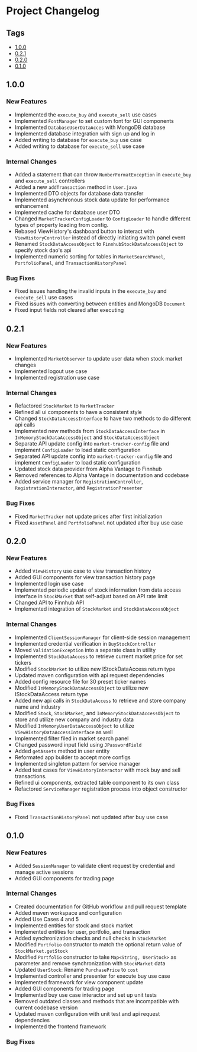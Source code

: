 # Project Changelog

## Tags

- [1.0.0](#1.0.0)
- [0.2.1](#0.2.1)
- [0.2.0](#0.2.0)
- [0.1.0](#0.1.0)

## 1.0.0

### New Features

- Implemented the `execute_buy` and `execute_sell` use cases
- Implemented `FontManager` to set custom font for GUI components
- Implemented `DatabaseUserDataAcces` with MongoDB database
- Implemented database integration with sign up and log in
- Added writing to database for `execute_buy` use case
- Added writing to database for `execute_sell` use case

### Internal Changes

- Added a statement that can throw `NumberFormatException` in `execute_buy` and
  `execute_sell` controllers
- Added a new `addTransaction` method in `User.java`
- Implemented DTO objects for database data transfer
- Implemented asynchronous stock data update for performance enhancement
- Implemented cache for database user DTO
- Changed `MarketTrackerConfigLoader` to `ConfigLoader` to handle different
  types of property loading from config.
- Rebased ViewHistory's dashboard button to interact with
  `ViewHistoryController` instead of directly initiating switch panel event
- Renamed `StockDataAccessObject` to `FinnhubStockDataAccessObject` to specify
  stock dao's api
- Implemented numeric sorting for tables in `MarketSearchPanel`,
  `PortfolioPanel`, and `TransactionHistoryPanel`

### Bug Fixes

- Fixed issues handling the invalid inputs in the `execute_buy` and
  `execute_sell` use cases
- Fixed issues with converting between entities and MongoDB `Document`
- Fixed input fields not cleared after executing

## 0.2.1

### New Features

- Implemented `MarketObserver` to update user data when stock market changes
- Implemented logout use case
- Implemented registration use case

### Internal Changes

- Refactored `StockMarket` to `MarketTracker`
- Refined all ui components to have a consistent style
- Changed `StockDataAccessInterface` to have two methods to do different api
  calls
- Implemented new methods from `StockDataAccessInterface` in
  `InMemoryStockDataAccessObject` and `StockDataAccessObject`
- Separate API update config into `market-tracker-config` file and implement
  `ConfigLoader` to load static configuration
- Separated API update config into `market-tracker-config` file and implement
  `ConfigLoader` to load static configuration
- Updated stock data provider from Alpha Vantage to Finnhub
- Removed references to Alpha Vantage in documentation and codebase
- Added service manager for `RegistrationController`, `RegistrationInteractor`,
  and `RegistrationPresenter`

### Bug Fixes

- Fixed `MarketTracker` not update prices after first initialization
- Fixed `AssetPanel` and `PortfolioPanel` not updated after buy use case

## 0.2.0

### New Features

- Added `ViewHistory` use case to view transaction history
- Added GUI components for view transaction history page
- Implemented login use case
- Implemented periodic update of stock information from data access interface in
  `StockMarket` that self-adjust based on API rate limit
- Changed API to Finnhub API
- Implemented integration of `StockMarket` and `StockDataAccessObject`

### Internal Changes

- Implemented `ClientSessionManager` for client-side session management
- Implemented credential verification in `BuyStockController`
- Moved `ValidationException` into a separate class in utility
- Implemented `StockDataAccess` to retrieve current market price for set tickers
- Modified `StockMarket` to utilize new IStockDataAccess return type
- Updated maven configuration with api request dependencies
- Added config resource file for 30 preset ticker names
- Modified `InMemoryStockDataAccessObject` to utilize new IStockDataAccess
  return type
- Added new api calls in `StockDataAccess` to retrieve and store company name
  and industry
- Modified `Stock`, `StockMarket`, and `InMemoryStockDataAccessObject` to store
  and utilize new company and industry data
- Modified `InMemoryUserDataAccessObject` to utilize
  `ViewHistoryDataAccessInterface` as well
- Implemented filter filed in market search panel
- Changed password input field using `JPasswordField`
- Added `getAssets` method in user entity
- Reformated app builder to accept more configs
- Implemented singleton pattern for service manager
- Added test cases for `ViewHistoryInteractor` with mock buy and sell
  transactions.
- Refined ui components, extracted table component to its own class
- Refactored `ServiceManager` registration process into object constructor

### Bug Fixes

- Fixed `TransactionHistoryPanel` not updated after buy use case

## 0.1.0

### New Features

- Added `SessionManager` to validate client request by credential and manage
  active sessions
- Added GUI components for trading page

### Internal Changes

- Created documentation for GitHub workflow and pull request template
- Added maven workspace and configuration
- Added Use Cases 4 and 5
- Implemented entities for stock and stock market
- Implemented entities for user, portfolio, and transaction
- Added synchronization checks and null checks in `StockMarket`
- Modified `Portfolio` constructor to match the optional return value of
  `StockMarket.getStock`
- Modified `Portfolio` constructor to take `Map<String, UserStock>` as parameter
  and remove synchronization with `StockMarket` data
- Updated `UserStock`: Rename `PurchasePrice` to `cost`
- Implemented controller and presenter for execute buy use case
- Implemented framework for view component update
- Added GUI components for trading page
- Implemented buy use case interactor and set up unit tests
- Removed outdated classes and methods that are incompatible with current
  codebase version
- Updated maven configuration with unit test and api request dependencies
- Implemented the frontend framework

### Bug Fixes
